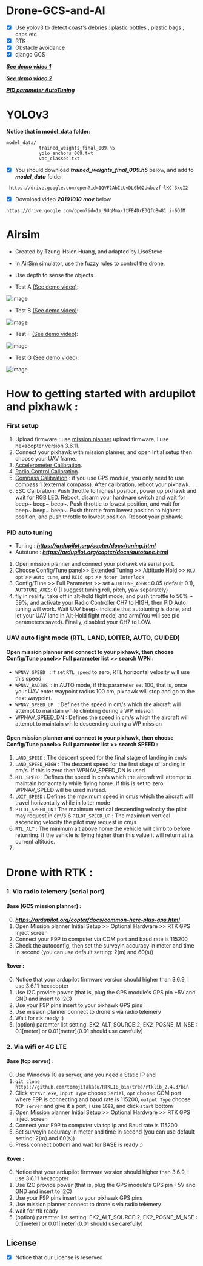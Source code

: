 # Drone-GCS-and-AI

- [x] Use yolov3 to detect coast's debries : plastic bottles , plastic bags , caps etc
- [x] RTK
- [x] Obstacle avoidance
- [x] django GCS

***[See demo video 1](https://drive.google.com/open?id=1H6hfDKPacrxpqa3XGIi3flVTbuDY8Ano)***

***[See demo video 2](https://drive.google.com/open?id=1Lma_kVY98y7Zlkeo5f46-ZTPgNvyxGDc)***

***[PID parameter AutoTuning](https://drive.google.com/open?id=12vV1WJXvEIu-ZyxeH2k5318cdNbjx9j2)***


# YOLOv3

**Notice that in model_data folder:**

```
model_data/
            trained_weights_final_009.h5
            yolo_anchors_009.txt
            voc_classes.txt 
```

- [x] You should download ***trained_weights_final_009.h5*** below, and add to ***model_data*** folder
```
 https://drive.google.com/open?id=1QVF2AbILUvDLGh02Uwbuzf-lKC-3xqI2
```
 
- [x] Download video ***20191010.mov*** below
```bush
https://drive.google.com/open?id=1a_9UqMma-1tFE4DrE3QfoBw81_i-6OJM
```

# Airsim
* Created by Tzung-Hsien Huang, and adapted by LisoSteve
* In AirSim simulator, use the fuzzy rules to control the drone.
* Use depth to sense the objects.

* Test A [ (See demo video)](https://drive.google.com/open?id=1oGbn28wQA_o-EyqqzDqoxLLuQZKde3WK):

![image](https://github.com/LiaoSteve/Drone-GCS-and-AI/blob/django_app/airsim/ForAirSim/Data_gif_A.gif)

* Test B [ (See demo video)](https://drive.google.com/open?id=1G7rWvAg8GuQ7e9GqmgrFNUia2IaKj6rS):

![image](https://github.com/LiaoSteve/Drone-GCS-and-AI/blob/django_app/airsim/ForAirSim/Data_gif_B.gif)

* Test F [ (See demo video)](https://drive.google.com/open?id=1KNb6ggzH0gUVQc07_ZdVgUQq8zr_T9sn):

![image](https://github.com/LiaoSteve/Drone-GCS-and-AI/blob/django_app/airsim/ForAirSim/Data_gif_F.gif)

* Test G [ (See demo video)](https://drive.google.com/open?id=1Bwu4uhnbphOmDBdiDrkOj26QjXSGpqfg):

![image](https://github.com/LiaoSteve/Drone-GCS-and-AI/blob/django_app/airsim/ForAirSim/Data_gif_G.gif)

# How to getting started with ardupilot and pixhawk : 
### First setup
1. Upload firmware : use [mission planner](https://ardupilot.org/planner/docs/mission-planner-installation.html) upload firmware, i use hexacopter version 3.6.11.
2. Connect your pixhawk with mission planner, and open Intial setup then choose your UAV frame.
3. [Accelerometer Calibration](https://ardupilot.org/copter/docs/common-accelerometer-calibration.html?highlight=calibration).
4. [Radio Control Calibration](https://ardupilot.org/copter/docs/common-radio-control-calibration.html?highlight=calibration).
5. [Compass Calibration](https://ardupilot.org/copter/docs/common-compass-calibration-in-mission-planner.html?highlight=calibration) : if you use GPS module, you only need to use compass 1 (external compass). After calibration, reboot your pixhawk.
6. ESC Calibration: Push throttle to highest position, power up pixhawk and wait for RGB LED. Reboot, disarm your hardware switch and wait for beep~ beep~ beep~. Push throttle to lowest position, and wait for beep~ beep~ beep~. Push throttle from lowest position to highest position, and push throttle to lowest position. Reboot your pixhawk.

### PID auto tuning
* Tuning   : ***https://ardupilot.org/copter/docs/tuning.html***
* Autotune : ***https://ardupilot.org/copter/docs/autotune.html***
1. Open mission planner and connect your pixhawk via serial port.
2. Choose Config/Tune panel>> Extended Tuning >> Alttitude Hold >> `RC7 opt` >> `Auto tune`, and `RC10 opt` >> `Motor Interlock`
3. Config/Tune >> Full Parameter >> set `AUTOTUNE_AGGR` : 0.05 (default 0.1),  `AUTOTUNE_AXES`: 0 (I suggest tuning roll, pitch, yaw separately)
4. fly in reality: take off in alt-hold flight mode, and push throttle to 50% ~ 59%, and activate your Radio Controller CH7 to HIGH, then PID Auto tuning will work. Wait UAV beep~ indicate that autotuning is done, and let your UAV land in Alt-Hold fight mode, and arm(You will see pid parameters saved). Finally, disabled your CH7 to LOW.

### UAV auto fight mode (RTL, LAND, LOITER, AUTO, GUIDED)
#### Open mission planner and connect to your pixhawk, then choose Config/Tune panel>> Full parameter list >> search WPN :
* `WPNAV_SPEED ` : if set `RTL_speed` to zero, RTL horizontal velosity will use this speed 
* `WPNAV_RADIUS `: in AUTO mode, if this parameter set 100, that is, once your UAV enter waypoint radius 100 cm, pixhawk will stop and go to the next waypoint. 
* `WPNAV_SPEED_UP ` : Defines the speed in cm/s which the aircraft will attempt to maintain while climbing during a WP mission
* WPNAV_SPEED_DN  : Defines the speed in cm/s which the aircraft will attempt to maintain while descending during a WP mission
#### Open mission planner and connect to your pixhawk, then choose Config/Tune panel>> Full parameter list >> search SPEED :
1. `LAND_SPEED` : The descent speed for the final stage of landing in cm/s
2. `LAND_SPEED_HIGH` : The descent speed for the first stage of landing in cm/s. If this is zero then WPNAV_SPEED_DN is used
3. `RTL_SPEED` : Defines the speed in cm/s which the aircraft will attempt to maintain horizontally while flying home. If this is set to zero, WPNAV_SPEED will be used instead.
4. `LOIT_SPEED` : Defines the maximum speed in cm/s which the aircraft will travel horizontally while in loiter mode
5. `PILOT_SPEED_DN` : The maximum vertical descending velocity the pilot may request in cm/s
6 `PILOT_SPEED_UP` : The maximum vertical ascending velocity the pilot may request in cm/s
7. `RTL_ALT` : The minimum alt above home the vehicle will climb to before returning.  If the vehicle is flying higher than this value it will return at its current altitude.
8. 
# Drone with RTK :
### 1. Via radio telemery (serial port)
#### Base (GCS mission planner) :
0. ***https://ardupilot.org/copter/docs/common-here-plus-gps.html***
1. Open Mission planner Initial Setup >> Optional Hardware >> RTK GPS Inject screen
2. Connect your F9P to computer via COM port and baud rate is 115200
3. Check the autoconfig, then set the surveyin accuracy in meter and time in second (you can use default setting: 2(m) and 60(s)) 

#### Rover :
0. Notice that your ardupilot firmware version should higher than 3.6.9, i use 3.6.11 hexacopter
1. Use I2C provide power (that is, plug the GPS module's GPS pin +5V and GND and insert to I2C)
2. Use your F9P pins insert to your pixhawk GPS pins
3. Use mission planner connect to drone's via radio telemery
4. Wait for rtk ready :)
5. (option) paramter list setting: EK2_ALT_SOURCE:2, EK2_POSNE_M_NSE : 0.1[meter] or 0.01[meter](0.01 should use carefully)

### 2. Via wifi or 4G LTE
#### Base (tcp server) :
0. Use Windows 10 as server, and you need a Static IP and
1. `git clone https://github.com/tomojitakasu/RTKLIB_bin/tree/rtklib_2.4.3/bin`
2. Click `strsvr.exe`, `Input Type` choose `Serial`, `opt` choose COM port where F9P is connecting and baud rate is 115200, `output Type` choose `TCP server` and give it a port, i use `1688`, and click `start` bottom
3. Open Mission planner Initial Setup >> Optional Hardware >> RTK GPS Inject screen
4. Connect your F9P to computer via tcp ip and Baud rate is 115200
5. Set surveyin accuracy in meter and time in second (you can use default setting: 2(m) and 60(s)) 
6. Press connect bottom and wait for BASE is ready :)

#### Rover :
0. Notice that your ardupilot firmware version should higher than 3.6.9, i use 3.6.11 hexacopter
1. Use I2C provide power (that is, plug the GPS module's GPS pin +5V and GND and insert to I2C)
2. Use your F9P pins insert to your pixhawk GPS pins
3. Use mission planner connect to drone's via radio telemery
4. wait for rtk ready
5. (option) paramter list setting: EK2_ALT_SOURCE:2, EK2_POSNE_M_NSE : 0.1[meter] or 0.01[meter](0.01 should use carefully)

## License 
- [x] Notice that our License is reserved









